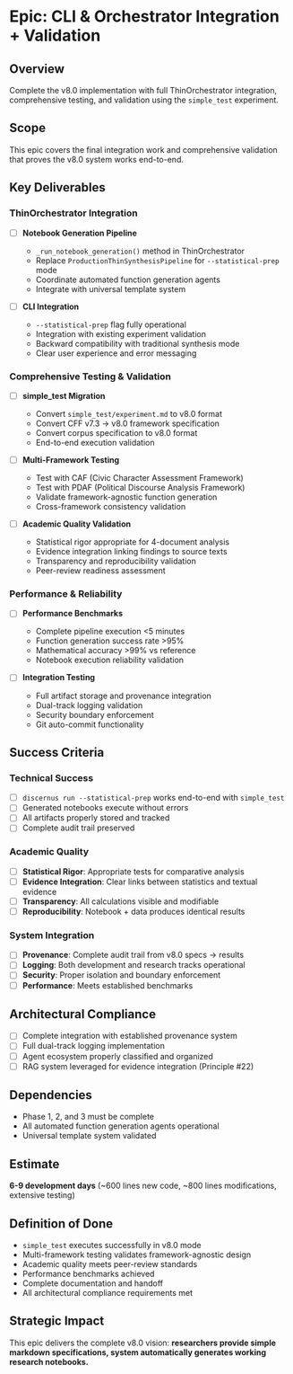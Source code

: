 # Epic: CLI & Orchestrator Integration + Validation

## Overview
Complete the v8.0 implementation with full ThinOrchestrator integration, comprehensive testing, and validation using the `simple_test` experiment.

## Scope
This epic covers the final integration work and comprehensive validation that proves the v8.0 system works end-to-end.

## Key Deliverables

### **ThinOrchestrator Integration**
- [ ] **Notebook Generation Pipeline**
  - `_run_notebook_generation()` method in ThinOrchestrator
  - Replace `ProductionThinSynthesisPipeline` for `--statistical-prep` mode
  - Coordinate automated function generation agents
  - Integrate with universal template system

- [ ] **CLI Integration**
  - `--statistical-prep` flag fully operational
  - Integration with existing experiment validation
  - Backward compatibility with traditional synthesis mode
  - Clear user experience and error messaging

### **Comprehensive Testing & Validation**
- [ ] **simple_test Migration**
  - Convert `simple_test/experiment.md` to v8.0 format
  - Convert CFF v7.3 → v8.0 framework specification
  - Convert corpus specification to v8.0 format
  - End-to-end execution validation

- [ ] **Multi-Framework Testing**
  - Test with CAF (Civic Character Assessment Framework) 
  - Test with PDAF (Political Discourse Analysis Framework)
  - Validate framework-agnostic function generation
  - Cross-framework consistency validation

- [ ] **Academic Quality Validation**
  - Statistical rigor appropriate for 4-document analysis
  - Evidence integration linking findings to source texts
  - Transparency and reproducibility validation
  - Peer-review readiness assessment

### **Performance & Reliability**
- [ ] **Performance Benchmarks**
  - Complete pipeline execution <5 minutes
  - Function generation success rate >95%
  - Mathematical accuracy >99% vs reference
  - Notebook execution reliability validation

- [ ] **Integration Testing**
  - Full artifact storage and provenance integration
  - Dual-track logging validation
  - Security boundary enforcement
  - Git auto-commit functionality

## Success Criteria

### **Technical Success**
- [ ] `discernus run --statistical-prep` works end-to-end with `simple_test`
- [ ] Generated notebooks execute without errors
- [ ] All artifacts properly stored and tracked
- [ ] Complete audit trail preserved

### **Academic Quality** 
- [ ] **Statistical Rigor**: Appropriate tests for comparative analysis
- [ ] **Evidence Integration**: Clear links between statistics and textual evidence  
- [ ] **Transparency**: All calculations visible and modifiable
- [ ] **Reproducibility**: Notebook + data produces identical results

### **System Integration**
- [ ] **Provenance**: Complete audit trail from v8.0 specs → results
- [ ] **Logging**: Both development and research tracks operational
- [ ] **Security**: Proper isolation and boundary enforcement
- [ ] **Performance**: Meets established benchmarks

## Architectural Compliance
- [ ] Complete integration with established provenance system
- [ ] Full dual-track logging implementation
- [ ] Agent ecosystem properly classified and organized
- [ ] RAG system leveraged for evidence integration (Principle #22)

## Dependencies
- Phase 1, 2, and 3 must be complete
- All automated function generation agents operational
- Universal template system validated

## Estimate
**6-9 development days** (~600 lines new code, ~800 lines modifications, extensive testing)

## Definition of Done
- `simple_test` executes successfully in v8.0 mode
- Multi-framework testing validates framework-agnostic design
- Academic quality meets peer-review standards
- Performance benchmarks achieved
- Complete documentation and handoff
- All architectural compliance requirements met

## Strategic Impact
This epic delivers the complete v8.0 vision: **researchers provide simple markdown specifications, system automatically generates working research notebooks.**
